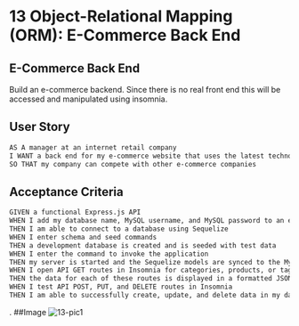 # 13 Object-Relational Mapping (ORM): E-Commerce Back End

## E-Commerce Back End

Build an e-commerce backend. Since there is no real front end this will be accessed and manipulated using insomnia.

## User Story

```md
AS A manager at an internet retail company
I WANT a back end for my e-commerce website that uses the latest technologies
SO THAT my company can compete with other e-commerce companies
```

## Acceptance Criteria

```md
GIVEN a functional Express.js API
WHEN I add my database name, MySQL username, and MySQL password to an environment variable file
THEN I am able to connect to a database using Sequelize
WHEN I enter schema and seed commands
THEN a development database is created and is seeded with test data
WHEN I enter the command to invoke the application
THEN my server is started and the Sequelize models are synced to the MySQL database
WHEN I open API GET routes in Insomnia for categories, products, or tags
THEN the data for each of these routes is displayed in a formatted JSON
WHEN I test API POST, PUT, and DELETE routes in Insomnia
THEN I am able to successfully create, update, and delete data in my database
```
.
##Image
![13-pic1](https://user-images.githubusercontent.com/46965040/180901701-e09bad40-7eb0-4759-8b63-1046967be648.png)
